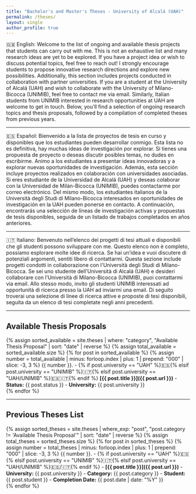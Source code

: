 ```yaml
---
title: "Bachelor's and Master's Theses - University of Alcalá (UAH)"
permalink: /theses/
layout: single
author_profile: true
---
```


<!-- 1# Bachelor's and Master's Theses (TFG & TFM)  -->

🇬🇧 English: Welcome to the list of ongoing and available thesis projects that students can carry out with me. This is not an exhaustive list and many research ideas are yet to be explored. If you have a project idea or wish to discuss potential topics, feel free to reach out! I strongly encourage students to propose innovative research directions and explore new possibilities. Additionally, this section includes projects conducted in collaboration with partner universities. If you are a student at the University of Alcalá (UAH) and wish to collaborate with the University of Milano-Bicocca (UNIMIB), feel free to contact me via email. Similarly, Italian students from UNIMIB interested in research opportunities at UAH are welcome to get in touch. Below, you’ll find a selection of ongoing research topics and thesis proposals, followed by a compilation of completed theses from previous years.  

---

🇪🇸 Español: Bienvenido a la lista de proyectos de tesis en curso y disponibles que los estudiantes pueden desarrollar conmigo. Esta lista no es definitiva, hay muchas ideas de investigación por explorar. Si tienes una propuesta de proyecto o deseas discutir posibles temas, no dudes en escribirme. Animo a los estudiantes a presentar ideas innovadoras y a explorar nuevas oportunidades de investigación. Además, esta sección incluye proyectos realizados en colaboración con universidades asociadas. Si eres estudiante de la Universidad de Alcalá (UAH) y deseas colaborar con la Universidad de Milán-Bicocca (UNIMIB), puedes contactarme por correo electrónico. Del mismo modo, los estudiantes italianos de la Università degli Studi di Milano-Bicocca interesados en oportunidades de investigación en la UAH pueden ponerse en contacto. A continuación, encontrarás una selección de líneas de investigación activas y propuestas de tesis disponibles, seguida de un listado de trabajos completados en años anteriores.  

---

🇮🇹 Italiano: Benvenuto nell’elenco dei progetti di tesi attuali e disponibili che gli studenti possono sviluppare con me. Questo elenco non è completo, possiamo esplorare molte idee di ricerca. Se hai un’idea e vuoi discutere di potenziali argomenti, sentiti libero di contattarmi. Questa sezione include progetti condotti in collaborazione con l'Università degli Studi di Milano-Bicocca. Se sei uno studente dell’Università di Alcalá (UAH) e desideri collaborare con l’Università di Milano-Bicocca (UNIMIB), puoi contattarmi via email. Allo stesso modo, invito gli studenti UNIMIB interessati ad opportunità di ricerca presso la UAH ad inviarmi una email. Di seguito troverai una selezione di linee di ricerca attive e proposte di tesi disponibili, seguita da un elenco di tesi completate negli anni precedenti.  

---

## **Available Thesis Proposals**  
{% assign sorted_available = site.theses | where: "category", "Available Thesis Proposal" | sort: "date" | reverse %}
{% assign total_available = sorted_available.size %}
{% for post in sorted_available %}
{% assign number = total_available | minus: forloop.index | plus: 1 | prepend: "000" | slice: -3, 3 %}
{{ number }}. - {% if post.university == "UAH" %}🇪🇸{% elsif post.university == "UNIMIB" %}🇮🇹{% elsif post.university == "UAH/UNIMIB" %}🇪🇸🇮🇹{% endif %}
**[{{ post.title }}]({{ post.url }})** - **Status:** {{ post.status }} - **University:** {{ post.university }}  
{% endfor %}


<!--
## **Available Thesis Proposals**  
{% assign sorted_available = site.theses | where: "category", "Available Thesis Proposal" | sort: "date" | reverse %}
{% for post in sorted_available %}
- **[{{ post.title }}]({{ post.url }})** - **Status:** {{ post.status }} - **University:** {{ post.university }}  
{% endfor %}
-->

---



## **Previous Theses List**  
{% assign sorted_theses = site.theses | where_exp: "post", "post.category != 'Available Thesis Proposal'" | sort: "date" | reverse %}
{% assign total_theses = sorted_theses.size %}
{% for post in sorted_theses %}
{% assign number = total_theses | minus: forloop.index | plus: 1 | prepend: "000" | slice: -3, 3 %}
{{ number }}. - {% if post.university == "UAH" %}🇪🇸{% elsif post.university == "UNIMIB" %}🇮🇹{% elsif post.university == "UAH/UNIMIB" %}🇪🇸/🇮🇹{% endif %} - 
**[{{ post.title }}]({{ post.url }})** - **University:** {{ post.university }} - **Category:** {{ post.category }} - **Student:** {{ post.student }} - **Completion Date:** {{ post.date | date: "%Y" }}  
{% endfor %}


<!--
## **Previous Theses List**  
{% assign sorted_theses = site.theses | where_exp: "post", "post.category != 'Available Thesis Proposal'" | sort: "date" | reverse %}
{% assign total_theses = sorted_theses.size %}
{% for post in sorted_theses %}
{% assign number = total_theses | minus: forloop.index | plus: 1 | prepend: "000" | slice: -3, 3 %}
{{ number }}. {% if post.university == "UAH" %}🇪🇸{% elsif post.university == "UNIMIB" %}🇮🇹{% endif %} **[{{ post.title }}]({{ post.url }})** - **University:** {{ post.university }} - **Category:** {{ post.category }} - **Student:** {{ post.student }} - **Completion Date:** {{ post.date | date: "%Y" }}  
{% endfor %}
-->


<!--
## **Previous Theses List**  
{% for post in site.theses %}
- **[{{ post.title }}]({{ post.url }})** Status: {{ post.status }} – Category: {{ post.category }} - Student: {{ post.student }} 
{% endfor %}
-->
